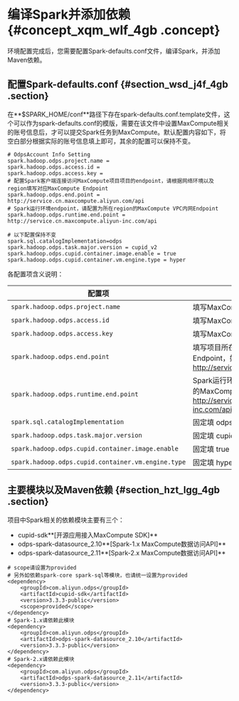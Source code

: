 # 编译Spark并添加依赖 {#concept_xqm_wlf_4gb .concept}

环境配置完成后，您需要配置Spark-defaults.conf文件，编译Spark，并添加Maven依赖。

## 配置Spark-defaults.conf {#section_wsd_j4f_4gb .section}

在**$SPARK\_HOME/conf**路径下存在spark-defaults.conf.template文件，这个可以作为spark-defaults.conf的模版，需要在该文件中设置MaxCompute相关的账号信息后，才可以提交Spark任务到MaxCompute。默认配置内容如下，将空白部分根据实际的账号信息填上即可，其余的配置可以保持不变。

```language-java
# OdpsAccount Info Setting
spark.hadoop.odps.project.name =
spark.hadoop.odps.access.id =
spark.hadoop.odps.access.key =
# 配置Spark客户端连接访问MaxCompute项目项目的endpoint，请根据网络环境以及region填写对应MaxCompute Endpoint
spark.hadoop.odps.end.point = http://service.cn.maxcompute.aliyun.com/api
# Spark运行环境endpoint，请配置为所在region的MaxCompute VPC内网Endpoint
spark.hadoop.odps.runtime.end.point = http://service.cn.maxcompute.aliyun-inc.com/api

# 以下配置保持不变
spark.sql.catalogImplementation=odps
spark.hadoop.odps.task.major.version = cupid_v2
spark.hadoop.odps.cupid.container.image.enable = true
spark.hadoop.odps.cupid.container.vm.engine.type = hyper
```

各配置项含义说明：

|配置项|说明|
|---|--|
|`spark.hadoop.odps.project.name`|填写MaxCompute项目名称|
|`spark.hadoop.odps.access.id`|填写MaxCompute用户的accessKeyId|
|`spark.hadoop.odps.access.key`|填写MaxCompute用户的accessKeySecret|
|`spark.hadoop.odps.end.point`|填写项目所在region的MaxCompute Endpoint，如：http://service.cn.maxcompute.aliyun.com/api|
|`spark.hadoop.odps.runtime.end.point`|Spark运行环境endpoint，请配置为所在region的MaxCompute VPC内网Endpoint，如：http://service.cn.maxcompute.aliyun-inc.com/api|
|`spark.sql.catalogImplementation`|固定填 odps|
|`spark.hadoop.odps.task.major.version`|固定填 cupid_v2|
|`spark.hadoop.odps.cupid.container.image.enable`|固定填 true|
|`spark.hadoop.odps.cupid.container.vm.engine.type`|固定填 hyper|

## 主要模块以及Maven依赖 {#section_hzt_lgg_4gb .section}

项目中Spark相关的依赖模块主要有三个：

-   cupid-sdk**\[开源应用接入MaxCompute SDK\]**
-   odps-spark-datasource\_2.10**\[Spark-1.x MaxCompute数据访问API\]**
-   odps-spark-datasource\_2.11**\[Spark-2.x MaxCompute数据访问API\]**

```language-xml
# scope请设置为provided
# 另外如依赖spark-core spark-sql等模块，也请统一设置为provided
<dependency>
	<groupId>com.aliyun.odps</groupId>
	<artifactId>cupid-sdk</artifactId>
	<version>3.3.3-public</version>
	<scope>provided</scope>
</dependency>
# Spark-1.x请依赖此模块
<dependency>
	<groupId>com.aliyun.odps</groupId>
	<artifactId>odps-spark-datasource_2.10</artifactId>
	<version>3.3.3-public</version>
</dependency>
# Spark-2.x请依赖此模块
<dependency>
  	<groupId>com.aliyun.odps</groupId>
  	<artifactId>odps-spark-datasource_2.11</artifactId>
  	<version>3.3.3-public</version>
</dependency>
```

